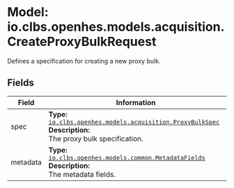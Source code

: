 # Model: io.clbs.openhes.models.acquisition.CreateProxyBulkRequest

Defines a specification for creating a new proxy bulk.

## Fields

| Field | Information |
| --- | --- |
| spec | <b>Type:</b> [`io.clbs.openhes.models.acquisition.ProxyBulkSpec`](model-io-clbs-openhes-models-acquisition-proxybulkspec.md)<br><b>Description:</b><br>The proxy bulk specification. |
| metadata | <b>Type:</b> [`io.clbs.openhes.models.common.MetadataFields`](model-io-clbs-openhes-models-common-metadatafields.md)<br><b>Description:</b><br>The metadata fields. |

